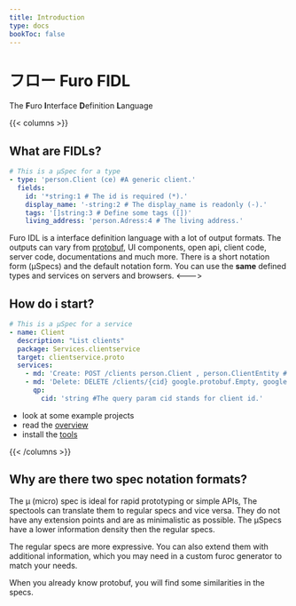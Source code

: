 ```yaml
---
title: Introduction
type: docs
bookToc: false
---
```


# フロー Furo FIDL
The **F**uro **I**nterface **D**efinition **L**anguage

{{< columns >}}
## What are FIDLs?
```yaml
# This is a µSpec for a type
- type: 'person.Client (ce) #A generic client.'
  fields:
    id: '*string:1 # The id is required (*).'
    display_name: '-string:2 # The display_name is readonly (-).'
    tags: '[]string:3 # Define some tags ([])'
    living_address: 'person.Adress:4 # The living address.'

```

Furo IDL is a interface definition language with a lot of output formats. 
The outputs can vary from [protobuf](https://developers.google.com/protocol-buffers), UI components, open api, client code, server code, 
documentations and much more. 
There is a short notation form (µSpecs) and the default notation form. You can use the **same** defined types and services on servers and browsers.
<--->

## How do i start?
```yaml
# This is a µSpec for a service
- name: Client
  description: "List clients"
  package: Services.clientservice
  target: clientservice.proto
  services:
    - md: 'Create: POST /clients person.Client , person.ClientEntity # Add a new client.'      
    - md: 'Delete: DELETE /clients/{cid} google.protobuf.Empty, google.protobuf.Empty # Delete a client'
      qp:
        cid: 'string #The query param cid stands for client id.'
```
- look at some example projects
- read the [overview]()
- install the [tools]()

{{< /columns >}}


## Why are there two spec notation formats?
The µ (micro) spec is ideal for rapid prototyping or simple APIs, The spectools can translate them to regular
specs and vice versa. They do not have any extension points and are as minimalistic as possible. The µSpecs have a lower information density then the regular specs.

The regular specs are more expressive. You can also extend them with additional information, which you may need in a custom furoc generator to match your needs. 
 
When you already know protobuf, you will find some similarities in the specs.



